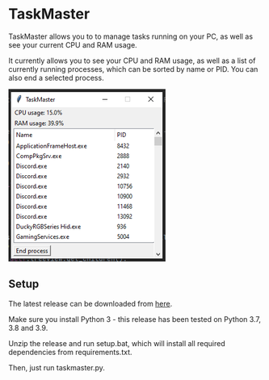 # TaskMaster
TaskMaster allows you to to manage tasks running on your PC, as well as see your current CPU and RAM usage.

It currently allows you to see your CPU and RAM usage, as well as a list of currently running processes, which can be sorted by name or PID. You can also end a selected process.

![image](images/screenshot.png)

## Setup
The latest release can be downloaded from [here](https://github.com/HazNut/TaskMaster/releases/latest).

Make sure you install Python 3 - this release has been tested on Python 3.7, 3.8 and 3.9.

Unzip the release and run setup.bat, which will install all required dependencies from requirements.txt.

Then, just run taskmaster.py.
